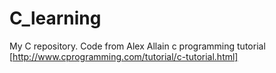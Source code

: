 # C_learning
My C repository. Code from Alex Allain c programming tutorial [http://www.cprogramming.com/tutorial/c-tutorial.html]
